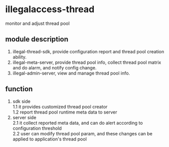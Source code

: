 # illegalaccess-thread
monitor and adjust thread pool

## module description
1. illegal-thread-sdk, provide configuration report and thread pool creation ability.   
2. illegal-meta-server, provide thread pool info, collect thread pool matrix and do alarm, and notify config change.  
3. illegal-admin-server, view and manage thread pool info.   

## function
1. sdk side    
1.1 it provides customized thread pool creator    
1.2 report thread pool runtime meta data to server    
2. server side   
2.1 it collect reported meta data, and can do alert according to configuration threshold   
2.2 user can modify thread pool param, and these changes can be applied to application's thread pool    
